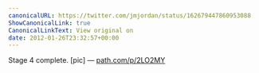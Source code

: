```yaml
---
canonicalURL: https://twitter.com/jmjordan/status/162679447860953088
ShowCanonicalLink: true
CanonicalLinkText: View original on
date: 2012-01-26T23:32:57+00:00
---
```

Stage 4 complete. [pic] — [path.com/p/2LO2MY](http://path.com/p/2LO2MY)